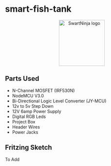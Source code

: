 # smart-fish-tank

<p align="center">
    <img src="https://swart.ninja/assets/images/SwartNinjaLogoV2.svg" alt="SwartNinja logo" height="150">
</p>

## Parts Used
- N-Channel MOSFET (IRF530N)
- NodeMCU V3.0
- Bi-Directional Logic Level Converter (JY-MCU)
- 12v to 5v Step Down
- 12V 6amp Power Supply
- Digital RGB Leds
- Project Box
- Header Wires
- Power Jacks

## Fritzing Sketch
To Add